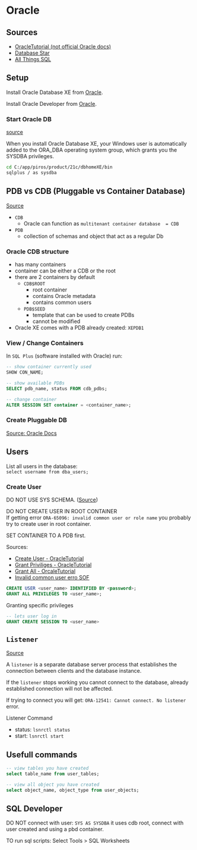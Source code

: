 # Oracle

## Sources
- [OracleTutorial (not official Oracle docs)](https://www.oracletutorial.com/)
- [Database Star](https://www.databasestar.com/oracle-database/)
- [All Things SQL](https://blogs.oracle.com/sql/)

## Setup

Install Oracle Database XE from [Oracle](https://www.oracle.com/database/technologies/appdev/xe.html).

Install Oracle Developer from [Oracle](https://www.oracle.com/database/sqldeveloper/technologies/download/).

### Start Oracle DB

[source](https://docs.oracle.com/en/database/oracle/oracle-database/18/xeinw/connecting-oracle-database-xe.html)

When you install Oracle Database XE, your Windows user is automatically added to the ORA_DBA operating system group, which grants you the SYSDBA privileges.

```bash
cd C:/app/piros/product/21c/dbhomeXE/bin
sqlplus / as sysdba
```

## PDB vs CDB (Pluggable vs Container Database)

[Source](https://www.databasestar.com/oracle-pdb/)

- `CDB`
    - Oracle can function as `multitenant container database  = CDB`
- `PDB`
    - collection of schemas and object that act as a regular Db


### Oracle CDB structure

- has many containers
- container can be either a CDB or the root
- there are 2 containers by default
    - `CDB$ROOT`
        - root container
        - contains Oracle metadata
        - contains common users
    - `PDB$SEED`
        - template that can be used to create PDBs
        - cannot be modified
- Oracle XE comes with a PDB already created: `XEPDB1`

### View / Change  Containers

In `SQL Plus` (software installed with Oracle) run:
```sql
-- show container currently used
SHOW CON_NAME;

-- show available PDBs
SELECT pdb_name, status FROM cdb_pdbs;

-- change container
ALTER SESSION SET container = <container_name>;
```

### Create Pluggable DB

[Source: Oracle Docs](https://docs.oracle.com/en/database/oracle/oracle-database/19/sqlrf/CREATE-PLUGGABLE-DATABASE.html)





## Users

List all users in the database:<br>
`select username from dba_users;`

### Create User

DO NOT USE SYS SCHEMA. ([Source](https://stackoverflow.com/questions/15377346/why-cannot-i-create-triggers-on-objects-owned-by-sys))

DO NOT CREATE USER IN ROOT CONTAINER<br>
If getting error `ORA-65096: invalid common user or role name`
you probably try to create user in root container.

SET CONTAINER TO A PDB first.

Sources:
- [Create User - OracleTutorial](https://www.oracletutorial.com/oracle-administration/oracle-create-user/)
- [Grant Priviliges - OracleTutorial](https://www.oracletutorial.com/oracle-administration/oracle-grant/)
- [Grant All - OrcaleTutorial](https://www.oracletutorial.com/oracle-administration/oracle-grant-all-privileges-to-a-user/)
- [Invalid common user erro SOF](https://stackoverflow.com/questions/33330968/error-ora-65096-invalid-common-user-or-role-name-in-oracle-database)

```sql
CREATE USER <user_name> IDENTIFIED BY <password>;
GRANT ALL PRIVILEGES TO <user_name>;
```

Granting specific privileges
```sql
-- lets user log in
GRANT CREATE SESSION TO <user_name>
```


## `Listener`

[Source](https://www.oracletutorial.com/oracle-administration/oracle-listener/)

A `listener` is a separate database server process that establishes the connection between clients and the database instance.

If the `listener` stops working you cannot connect to the database, already established connection will not be affected.

If trying to connect you will get: `ORA-12541: Cannot connect. No listener` error.

Listener Command
- status: `lsnrctl status`
- start: `lsnrctl start`


## Usefull commands

```sql
-- view tables you have created
select table_name from user_tables;

-- view all object you have created
select object_name, object_type from user_objects;
```


## SQL Developer

DO NOT connect with user: `SYS AS SYSDBA` it uses cdb root, connect with user created and using a pbd container.


TO run sql scripts:
Select Tools > SQL Worksheets




